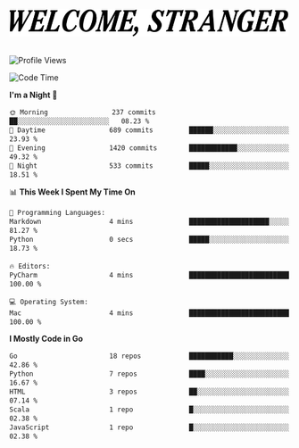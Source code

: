 <div>
  <picture>
    <source media="(prefers-color-scheme: dark)" srcset="./headers/welcome_white.png">
    <img alt="WELCOME, STRANGER" src="./headers/welcome.png" width="500">
  </picture>
</div>

<br>

![Profile Views](https://komarev.com/ghpvc/?username=darleet&color=blue)

<!--START_SECTION:waka-->
![Code Time](http://img.shields.io/badge/Code%20Time-993%20hrs%2054%20mins-blue)

**I'm a Night 🦉** 

```text
🌞 Morning                237 commits         ██░░░░░░░░░░░░░░░░░░░░░░░   08.23 % 
🌆 Daytime                689 commits         ██████░░░░░░░░░░░░░░░░░░░   23.93 % 
🌃 Evening                1420 commits        ████████████░░░░░░░░░░░░░   49.32 % 
🌙 Night                  533 commits         █████░░░░░░░░░░░░░░░░░░░░   18.51 % 
```


📊 **This Week I Spent My Time On** 

```text
💬 Programming Languages: 
Markdown                 4 mins              ████████████████████░░░░░   81.27 % 
Python                   0 secs              █████░░░░░░░░░░░░░░░░░░░░   18.73 % 

🔥 Editors: 
PyCharm                  4 mins              █████████████████████████   100.00 % 

💻 Operating System: 
Mac                      4 mins              █████████████████████████   100.00 % 
```

**I Mostly Code in Go** 

```text
Go                       18 repos            ███████████░░░░░░░░░░░░░░   42.86 % 
Python                   7 repos             ████░░░░░░░░░░░░░░░░░░░░░   16.67 % 
HTML                     3 repos             ██░░░░░░░░░░░░░░░░░░░░░░░   07.14 % 
Scala                    1 repo              █░░░░░░░░░░░░░░░░░░░░░░░░   02.38 % 
JavaScript               1 repo              █░░░░░░░░░░░░░░░░░░░░░░░░   02.38 % 
```




<!--END_SECTION:waka-->
